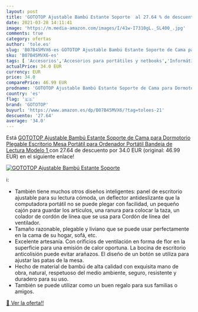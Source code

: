```yaml
---
layout: post
title: 'GOTOTOP Ajustable Bambú Estante Soporte  al 27.64 % de descuento'
date: 2021-03-28 14:11:41
image: 'https://m.media-amazon.com/images/I/41w-I7310gL._SL400_.jpg'
comments: true
category: ofertas
author: 'tole.es'
slug: 'B07B45MVX6-es GOTOTOP Ajustable Bambú Estante Soporte de Cama para...'
sku: 'B07B45MVX6-es'
tags: [ 'Accesorios','Accesorios para portátiles y netbooks','Informática','Soportes de regazo para portátiles y netbooks','gototop','ordenador', ]
actualPrice: 34.0 EUR
currency: EUR
price: 34.0
comparePrice: 46.99 EUR
prodname: 'GOTOTOP Ajustable Bambú Estante Soporte de Cama para Dormotorio Plegable Escritorio Mesa Portátil para Ordenador Portátil Bandeja de Lectura  Modelo 1 '
country: 'es'
flag: '🇪🇸'
brand: 'GOTOTOP'
buyurl: 'https://www.amazon.es/dp/B07B45MVX6/?tag=tolees-21'
descuento: '27.64'
average: '34.0'
---
```


Está [GOTOTOP Ajustable Bambú Estante Soporte de Cama para Dormotorio Plegable Escritorio Mesa Portátil para Ordenador Portátil Bandeja de Lectura  Modelo 1 ](https://www.amazon.es/dp/B07B45MVX6/?tag=tolees-21) con 27.64 de descuento por 34.0 EUR (original: 46.99 EUR) en el siguiente enlace!

[![GOTOTOP Ajustable Bambú Estante Soporte ](https://m.media-amazon.com/images/I/41w-I7310gL._SL400_.jpg)](https://www.amazon.es/dp/B07B45MVX6/?tag=tolees-21)

ℹ️:

- También tiene muchos otros diseños inteligentes: panel de escritorio ajustable para su lectura cómoda, un deflector antideslizante que la computadora portátil no se puede plegar con facilidad, un pequeño cajón para guardar los artículos, una ranura para colocar la taza, un colador de cordón de línea que se usa para Cordón de línea del ventilador.
- Tamaño razonable, plegable y liviano que se puede usar perfectamente en la cama de su hogar, sofá, etc.
- Excelente artesanía. Con orificios de ventilación en forma de flor en la superficie para una emisión de calor oportuna. La bocina de escritorio anticolisión puede evitar arañazos. El diseño de un botón se utiliza para ajustar las patas de la mesa.
- Hecho de material de bambú de alta calidad con exquisita mano de obra, natural, respetuoso del medio ambiente, seguro, resistente y duradero para su uso.
- También se puede utilizar como un buen regalo para sus familias o amigos.

[🛒 Ver la oferta!!](https://www.amazon.es/dp/B07B45MVX6/?tag=tolees-21)
